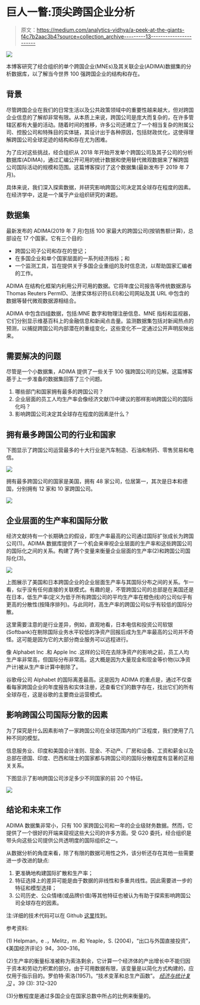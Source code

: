 # 巨人一瞥:顶尖跨国企业分析

> 原文：<https://medium.com/analytics-vidhya/a-peek-at-the-giants-f4c7b2aac3b4?source=collection_archive---------13----------------------->

![](img/e8afd689b7d9c211ccf812f22d724577.png)

本博客研究了经合组织的单个跨国企业(MNEs)及其关联企业(ADIMA)数据集的分析数据库，以了解当今世界 100 强跨国企业的结构和存在。

## **背景**

尽管跨国企业在我们的日常生活以及公共政策领域中的重要性越来越大，但对跨国企业信息的了解却非常有限。从本质上来说，跨国公司是庞大而复杂的，在许多管辖区都有大量的活动。随着时间的推移，许多公司还建立了一个相当复杂的附属公司、控股公司和特殊目的实体链，其设计出于各种原因，包括财政优化，这使得理解跨国公司全球足迹的结构和存在尤为困难。

为了应对这些挑战，经合组织从 2018 年开始开发单个跨国公司及其子公司的分析数据库(ADIMA)，通过汇编公开可用的统计数据和使用替代微观数据来了解跨国公司国际活动的规模和范围。这篇博客探讨了这个数据集(最新发布于 2019 年 7 月)。

具体来说，我们深入探索数据，并研究影响跨国公司决定其全球存在程度的因素。在经济学中，这是一个属于产业组织研究的课题。

## **数据集**

最新发布的 ADIMA(2019 年 7 月)包括 100 家最大的跨国公司(按销售额计算)，总部设在 17 个国家。它有三个目的:

*   跨国公司子公司和存在的登记；
*   在多国企业和单个国家层面的一系列经济指标；和
*   一个监测工具，旨在提供关于多国企业重组的及时信息流，以帮助国家汇编者的工作。

ADIMA 在结构化框架内利用公开可用的数据。它将年度公司报告等传统数据源与 Thomas Reuters PermID、法律实体标识符(LEI)和公司网站及其 URL 中包含的数据等替代微观数据源相结合。

ADIMA 中包含四组数据，包括:MNE 数字和物理注册信息、MNE 指标和监视器，它们分别显示维基百科上的金融信息和新闻点击量。监测数据集包括对新闻热点的预测，以捕捉跨国公司内部潜在的重组变化，这些变化不一定通过公开声明反映出来。

## **需要解决的问题**

尽管是一个小数据集，ADIMA 提供了一些关于 100 强跨国公司的见解。这篇博客基于上一步准备的数据集回答了三个问题。

1.  哪些部门和国家拥有最多的跨国公司？
2.  企业层面的员工人均生产率会像经济文献(1)中建议的那样影响跨国公司的国际化吗？
3.  影响跨国公司决定其全球存在程度的因素是什么？

## **拥有最多跨国公司的行业和国家**

下图显示了跨国公司运营最多的十大行业是汽车制造、石油和制药、零售贸易和电信。

![](img/ef02f63549ef9b74137b1d91a1cd445f.png)

拥有最多跨国公司的国家是美国，拥有 48 家公司，位居第一，其次是日本和德国，分别拥有 12 家和 10 家跨国公司。

![](img/0b6a5d8c43b1a5cae421b7c2fb356f23.png)

## **企业层面的生产率和国际分散**

经济文献持有一个长期确立的假设，即生产率最高的公司通过国际扩张成长为跨国公司(1)。ADIMA 数据库提供了一个机会来审视企业层面的生产率和这些跨国公司的国际化之间的关系。构建了两个变量来衡量企业层面的生产率(2)和跨国公司国际化(3)。

![](img/c61761c735eeefc22edb6204bfd01eea.png)

上图展示了美国和日本跨国企业的企业层面生产率与其国际分布之间的关系。乍一看，似乎没有任何直接的关联模式。有趣的是，不管跨国公司的总部是在美国还是在日本，低生产率(定义为低于所有跨国公司的平均生产率在橙色线)的公司似乎有更高的分散性(按降序排列)。与此同时，高生产率的跨国公司似乎有较低的国际分散。

这里需要注意的是行业差异，例如，直观地看，日本电信和投资公司软银(Softbank)在剔除国际业务水平较低的净资产回报后成为生产率最高的公司并不奇怪。这可能是因为它的大部分商业服务可以远程进行。

像 Alphabet Inc .和 Apple Inc .这样的公司在去除净资产的影响之前，员工人均生产率非常高，但国际分布非常高。这大概是因为大量现金和现金等价物(以净资产计)被从生产率计算中剔除了。

谷歌母公司 Alphabet 的国际离差最高。这是因为 ADIMA 的重点是，通过不仅查看每家跨国企业的年度报告和实体注册，还查看它们的数字存在，找出它们的所有全球存在，这是谷歌的主要商业运营模式。

## **影响跨国公司国际分散的因素**

为了探究是什么因素影响了一家跨国公司在全球范围内的广泛程度，我们使用了几种不同的模型。

信息服务业、印度和美国会计准则、现金、不动产、厂房和设备、工资和薪金以及总部在德国、印度、巴西和瑞士的国家都与跨国公司的国际分散程度有显著的正相关关系。

下图显示了影响跨国公司涉足多少不同国家的前 20 个特征。

![](img/f126916de752d7c83909961a03b06cc1.png)

## **结论和未来工作**

ADIMA 数据集非常小，只有 100 家跨国公司和一年的企业级财务数据。然而，它提供了一个很好的开端来窥视这些大公司的许多方面。受 G20 委托，经合组织是带头向这些公司提供公共透明度的国际组织之一。

从数据分析的角度来看，除了有限的数据可用性之外，该分析还存在其他一些需要进一步改进的缺点:

1.  更准确地构建国际扩散和生产率；
2.  特征选择上的差异可能是由于数据的非线性和多重共线性。因此需要进一步的特征和模型选择；
3.  公司历史、公众情绪(或品牌价值)等其他特征也被认为有助于探索影响跨国公司全球存在的因素。

注:详细的技术代码可以在 Github [这里](https://github.com/bobbleoxs/data_science/blob/master/Data%20Blog%20ADIMA/ADIMA.ipynb)找到。

参考资料:

(1) Helpman，e .，Melitz，m .和 Yeaple，S. (2004)，“出口与外国直接投资”，《美国经济评论》94，300–316。

(2)生产率的衡量标准被称为索洛剩余，它计算一个经济体的产出增长中不能归因于资本和劳动力积累的部分。由于可用数据有限，该变量是以简化方式构建的，应仅用于指示目的。罗伯特·索洛(1957)。“技术变革和总生产函数”。 [*经济与统计复习*](https://en.wikipedia.org/wiki/Review_of_Economics_and_Statistics) 。39 (3): 312–320

(3)分散程度是通过多国企业在国家总数中所占的比例来衡量的。